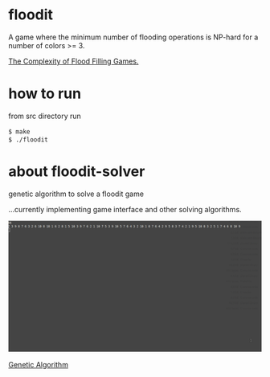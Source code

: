 # floodit

A game where the minimum number of flooding operations is NP-hard  for a number
of colors >= 3.

[The Complexity of Flood Filling Games.](https://arxiv.org/pdf/1001.4420.pdf)


# how to run
from src directory run
```
$ make
$ ./floodit
```


# about floodit-solver
genetic algorithm to solve a floodit game

...currently implementing game interface and other solving algorithms.

![](/src/images/solving.gif)


[Genetic Algorithm](src/readme_ga.txt)


